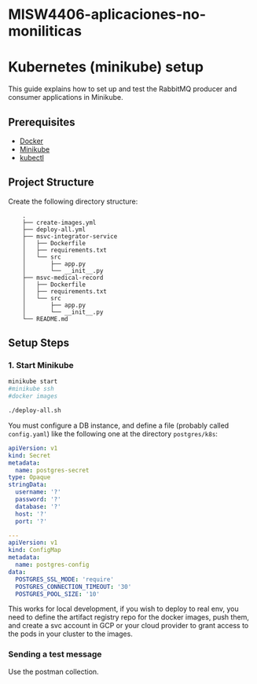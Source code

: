 # MISW4406-aplicaciones-no-moniliticas

# Kubernetes (minikube) setup

This guide explains how to set up and test the RabbitMQ producer and consumer applications in Minikube.

## Prerequisites

- [Docker](https://docs.docker.com/get-docker/)
- [Minikube](https://minikube.sigs.k8s.io/docs/start/)
- [kubectl](https://kubernetes.io/docs/tasks/tools/)

## Project Structure

Create the following directory structure:

        .
        ├── create-images.yml
        ├── deploy-all.yml
        ├── msvc-integrator-service
        │   ├── Dockerfile
        │   ├── requirements.txt
        │   └── src
        │       ├── app.py
        │       └── __init__.py
        ├── msvc-medical-record
        │   ├── Dockerfile
        │   ├── requirements.txt
        │   └── src
        │       ├── app.py
        │       └── __init__.py
        └── README.md

## Setup Steps

### 1. Start Minikube

```bash
minikube start
#minikube ssh
#docker images

./deploy-all.sh
```

You must configure a DB instance, and define a file (probably called `config.yaml`)
like the following one at the directory `postgres/k8s`:

```yaml
apiVersion: v1
kind: Secret
metadata:
  name: postgres-secret
type: Opaque
stringData:
  username: '?'
  password: '?'
  database: '?'
  host: '?'
  port: '?'

---
apiVersion: v1
kind: ConfigMap
metadata:
  name: postgres-config
data:
  POSTGRES_SSL_MODE: 'require'
  POSTGRES_CONNECTION_TIMEOUT: '30'
  POSTGRES_POOL_SIZE: '10'
```

This works for local development, if you wish to deploy to real env, you need to
define the artifact registry repo for the docker images, push them, and create a svc
account in GCP or your cloud provider to grant access to the pods in your cluster
to the images.

### Sending a test message

Use the postman collection.





















